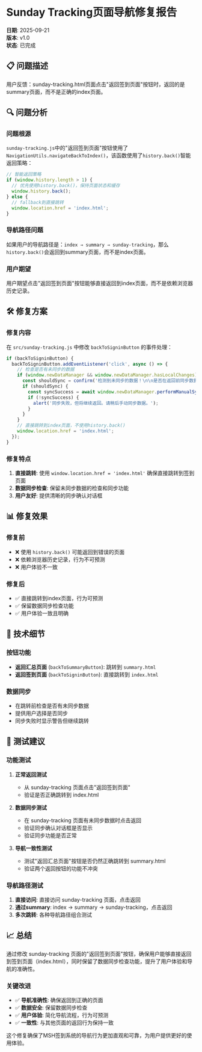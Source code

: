 # Sunday Tracking页面导航修复报告

**日期**: 2025-09-21  
**版本**: v1.0  
**状态**: 已完成  

## 📋 问题描述

用户反馈：sunday-tracking.html页面点击"返回签到页面"按钮时，返回的是summary页面，而不是正确的index页面。

## 🔍 问题分析

### 问题根源
`sunday-tracking.js`中的"返回签到页面"按钮使用了`NavigationUtils.navigateBackToIndex()`，该函数使用了`history.back()`智能返回策略：

```javascript
// 智能返回策略
if (window.history.length > 1) {
  // 优先使用history.back()，保持页面状态和缓存
  window.history.back();
} else {
  // fallback到直接跳转
  window.location.href = 'index.html';
}
```

### 导航路径问题
如果用户的导航路径是：`index → summary → sunday-tracking`，那么`history.back()`会返回到summary页面，而不是index页面。

### 用户期望
用户期望点击"返回签到页面"按钮能够直接返回到index页面，而不是依赖浏览器历史记录。

## 🛠️ 修复方案

### 修复内容
在 `src/sunday-tracking.js` 中修改 `backToSigninButton` 的事件处理：

```javascript
if (backToSigninButton) {
  backToSigninButton.addEventListener('click', async () => {
    // 检查是否有未同步的数据
    if (window.newDataManager && window.newDataManager.hasLocalChanges) {
      const shouldSync = confirm('检测到未同步的数据！\n\n是否在返回前同步数据？\n\n点击"确定"进行同步\n点击"取消"直接返回');
      if (shouldSync) {
        const syncSuccess = await window.newDataManager.performManualSync();
        if (!syncSuccess) {
          alert('同步失败，但将继续返回。请稍后手动同步数据。');
        }
      }
    }
    // 直接跳转到index页面，不使用history.back()
    window.location.href = 'index.html';
  });
}
```

### 修复特点
1. **直接跳转**: 使用 `window.location.href = 'index.html'` 确保直接跳转到签到页面
2. **数据同步检查**: 保留未同步数据的检查和同步功能
3. **用户友好**: 提供清晰的同步确认对话框

## 📊 修复效果

### 修复前
- ❌ 使用 `history.back()` 可能返回到错误的页面
- ❌ 依赖浏览器历史记录，行为不可预测
- ❌ 用户体验不一致

### 修复后
- ✅ 直接跳转到index页面，行为可预测
- ✅ 保留数据同步检查功能
- ✅ 用户体验一致且明确

## 🔧 技术细节

### 按钮功能
- **返回汇总页面** (`backToSummaryButton`): 跳转到 `summary.html`
- **返回签到页面** (`backToSigninButton`): 直接跳转到 `index.html`

### 数据同步
- 在跳转前检查是否有未同步数据
- 提供用户选择是否同步
- 同步失败时显示警告但继续跳转

## 🧪 测试建议

### 功能测试
1. **正常返回测试**
   - 从 sunday-tracking 页面点击"返回签到页面"
   - 验证是否正确跳转到 index.html

2. **数据同步测试**
   - 在 sunday-tracking 页面有未同步数据时点击返回
   - 验证同步确认对话框是否显示
   - 验证同步功能是否正常

3. **导航一致性测试**
   - 测试"返回汇总页面"按钮是否仍然正确跳转到 summary.html
   - 验证两个返回按钮的功能不冲突

### 导航路径测试
1. **直接访问**: 直接访问 sunday-tracking 页面，点击返回
2. **通过summary**: index → summary → sunday-tracking，点击返回
3. **多次跳转**: 各种导航路径组合测试

## 📈 总结

通过修改 sunday-tracking 页面的"返回签到页面"按钮，确保用户能够直接返回到签到页面（index.html），同时保留了数据同步检查功能，提升了用户体验和导航的准确性。

### 关键改进
- ✅ **导航准确性**: 确保返回到正确的页面
- ✅ **数据安全**: 保留数据同步检查
- ✅ **用户体验**: 简化导航流程，行为可预测
- ✅ **一致性**: 与其他页面的返回行为保持一致

这个修复确保了MSH签到系统的导航行为更加直观和可靠，为用户提供更好的使用体验。
